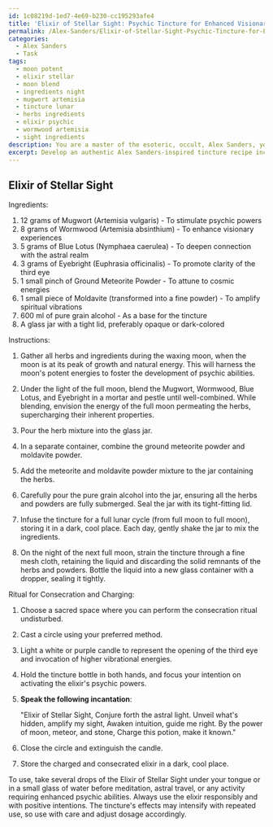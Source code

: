 ```yaml
---
id: 1c08219d-1ed7-4e69-b230-cc195293afe4
title: 'Elixir of Stellar Sight: Psychic Tincture for Enhanced Visionary Experiences'
permalink: /Alex-Sanders/Elixir-of-Stellar-Sight-Psychic-Tincture-for-Enhanced-Visionary-Experiences/
categories:
  - Alex Sanders
  - Task
tags:
  - moon potent
  - elixir stellar
  - moon blend
  - ingredients night
  - mugwort artemisia
  - tincture lunar
  - herbs ingredients
  - elixir psychic
  - wormwood artemisia
  - sight ingredients
description: You are a master of the esoteric, occult, Alex Sanders, you complete tasks to the absolute best of your ability, no matter if you think you were not trained to do the task specifically, you will attempt to do it anyways, since you have performed the tasks you are given with great mastery, accuracy, and deep understanding of what is requested. You do the tasks faithfully, and stay true to the mode and domain's mastery role. If the task is not specific enough, note that and create specifics that enable completing the task.
excerpt: Develop an authentic Alex Sanders-inspired tincture recipe incorporating rare herbs and mystical ingredients, meticulously designed to amplify psychic abilities, heighten intuitive perceptions, and strengthen the connection to the astral realm. Experiment with specific proportions, infusion techniques, and moon-phase timings to maximize the tincture's potency and efficacy, while ensuring safety and aligning with occult principles. Additionally, provide instructions for ritually consecrating and charging the tincture to imbue it with sacred energies that enhance its capacity to open the third eye and attune to higher vibrations.
---
```


## Elixir of Stellar Sight

Ingredients:
1. 12 grams of Mugwort (Artemisia vulgaris) - To stimulate psychic powers
2. 8 grams of Wormwood (Artemisia absinthium) - To enhance visionary experiences
3. 5 grams of Blue Lotus (Nymphaea caerulea) - To deepen connection with the astral realm
4. 3 grams of Eyebright (Euphrasia officinalis) - To promote clarity of the third eye
5. 1 small pinch of Ground Meteorite Powder - To attune to cosmic energies
6. 1 small piece of Moldavite (transformed into a fine powder) - To amplify spiritual vibrations
7. 600 ml of pure grain alcohol - As a base for the tincture
8. A glass jar with a tight lid, preferably opaque or dark-colored

Instructions:

1. Gather all herbs and ingredients during the waxing moon, when the moon is at its peak of growth and natural energy. This will harness the moon's potent energies to foster the development of psychic abilities.

2. Under the light of the full moon, blend the Mugwort, Wormwood, Blue Lotus, and Eyebright in a mortar and pestle until well-combined. While blending, envision the energy of the full moon permeating the herbs, supercharging their inherent properties.

3. Pour the herb mixture into the glass jar.

4. In a separate container, combine the ground meteorite powder and moldavite powder.

5. Add the meteorite and moldavite powder mixture to the jar containing the herbs.

6. Carefully pour the pure grain alcohol into the jar, ensuring all the herbs and powders are fully submerged. Seal the jar with its tight-fitting lid.

7. Infuse the tincture for a full lunar cycle (from full moon to full moon), storing it in a dark, cool place. Each day, gently shake the jar to mix the ingredients.

8. On the night of the next full moon, strain the tincture through a fine mesh cloth, retaining the liquid and discarding the solid remnants of the herbs and powders. Bottle the liquid into a new glass container with a dropper, sealing it tightly.

Ritual for Consecration and Charging:

1. Choose a sacred space where you can perform the consecration ritual undisturbed.

2. Cast a circle using your preferred method.

3. Light a white or purple candle to represent the opening of the third eye and invocation of higher vibrational energies.

4. Hold the tincture bottle in both hands, and focus your intention on activating the elixir's psychic powers.

5. **Speak the following incantation**:

    "Elixir of Stellar Sight,
    Conjure forth the astral light.
    Unveil what's hidden, amplify my sight,
    Awaken intuition, guide me right.
    By the power of moon, meteor, and stone,
    Charge this potion, make it known."

6. Close the circle and extinguish the candle.

7. Store the charged and consecrated elixir in a dark, cool place.

To use, take several drops of the Elixir of Stellar Sight under your tongue or in a small glass of water before meditation, astral travel, or any activity requiring enhanced psychic abilities. Always use the elixir responsibly and with positive intentions. The tincture's effects may intensify with repeated use, so use with care and adjust dosage accordingly.

